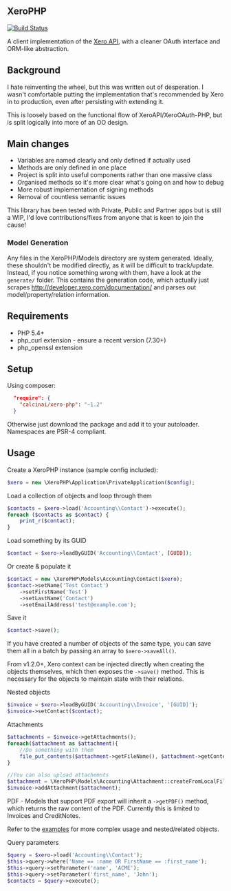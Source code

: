 XeroPHP
-----------------------

[![Build Status](https://travis-ci.org/calcinai/xero-php.svg?branch=master)](https://travis-ci.org/calcinai/xero-php)

A client implementation of the [Xero API](<http://developer.xero.com>), with a cleaner OAuth interface and ORM-like abstraction.

## Background

I hate reinventing the wheel, but this was written out of desperation. I wasn't comfortable putting the implementation that's recommended by Xero in to production, even after persisting with extending it.

This is loosely based on the functional flow of XeroAPI/XeroOAuth-PHP, but is split logically into more of an OO design.

## Main changes
* Variables are named clearly and only defined if actually used
* Methods are only defined in one place
* Project is split into useful components rather than one massive class
* Organised methods so it's more clear what's going on and how to debug
* More robust implementation of signing methods
* Removal of countless semantic issues

This library has been tested with Private, Public and Partner apps but is still a WIP, I'd love contributions/fixes from anyone that is keen to join the cause!

### Model Generation

Any files in the XeroPHP/Models directory are system generated.  Ideally, these shouldn't be modified directly, as it will be difficult to track/update.  Instead, if you notice something wrong with them, have a look at the ```generate/``` folder.  This contains the generation code, which actually just scrapes <http://developer.xero.com/documentation/> and parses out model/property/relation information.

## Requirements
* PHP 5.4+
* php\_curl extension - ensure a recent version (7.30+)
* php\_openssl extension

## Setup

Using composer:

```json
  "require": {
    "calcinai/xero-php": "~1.2"
  }
```

Otherwise just download the package and add it to your autoloader.  Namespaces are PSR-4 compliant.

## Usage

Create a XeroPHP instance (sample config included):

```php
$xero = new \XeroPHP\Application\PrivateApplication($config);
```

Load a collection of objects and loop through them
```php
$contacts = $xero->load('Accounting\\Contact')->execute();
foreach ($contacts as $contact) {
    print_r($contact);
}
```

Load something by its GUID
```php
$contact = $xero->loadByGUID('Accounting\\Contact', [GUID]);
```

Or create & populate it
```php
$contact = new \XeroPHP\Models\Accounting\Contact($xero);
$contact->setName('Test Contact')
    ->setFirstName('Test')
    ->setLastName('Contact')
    ->setEmailAddress('test@example.com');
```

Save it
```php
$contact->save();
```

If you have created a number of objects of the same type, you can save them all in a batch by passing an array to ```$xero->saveAll()```.

From v1.2.0+, Xero context can be injected directly when creating the objects themselves, which then exposes the ```->save()``` method.  This is necessary for the objects to maintain state with their relations.

Nested objects
```php
$invoice = $xero->loadByGUID('Accounting\\Invoice', '[GUID]');
$invoice->setContact($contact);
```

Attachments
```php
$attachments = $invoice->getAttachments();
foreach($attachment as $attachment){
    //Do something with them
    file_put_contents($attachment->getFileName(), $attachment->getContent());
}

//You can also upload attachemnts
$attachment = \XeroPHP\Models\Accounting\Attachment::createFromLocalFile('/path/to/image.jpg');
$invoice->addAttachment($attachment);
```

PDF - Models that support PDF export will inherit a ```->getPDF()``` method, which returns the raw content of the PDF.  Currently this is limited to Invoices and CreditNotes.

Refer to the [examples](examples) for more complex usage and nested/related objects.

Query parameters
``` php
$query = $xero->load('Accounting\\Contact');
$this->query->where('Name == :name OR FirstName == :first_name');
$this->query->setParameter('name', 'ACME');
$this->query->setParameter('first_name', 'John');
$contacts = $query->execute();
```
